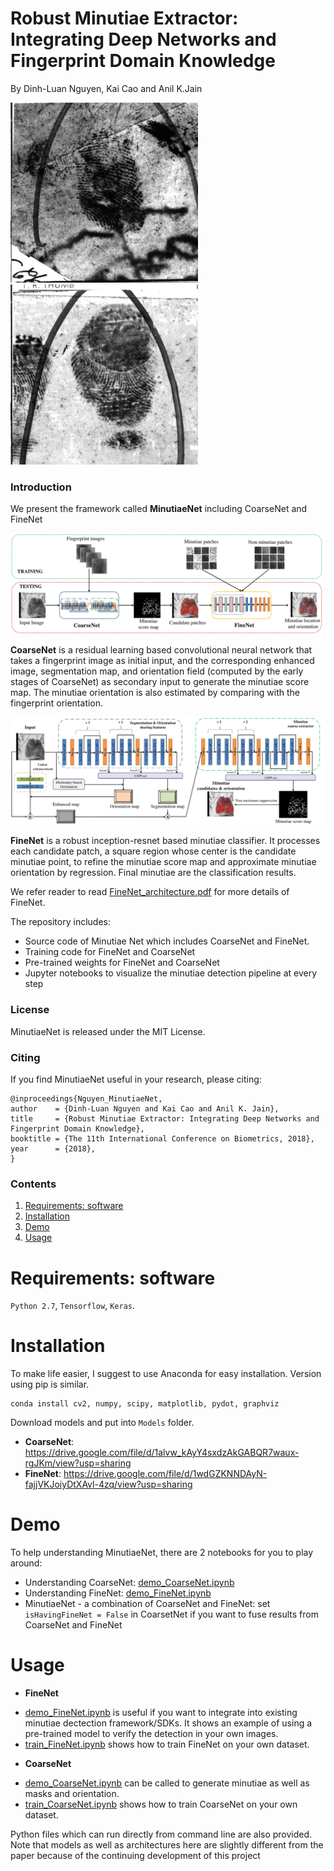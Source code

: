 # Robust Minutiae Extractor: Integrating Deep Networks and Fingerprint Domain Knowledge

By Dinh-Luan Nguyen, Kai Cao and Anil K.Jain


<img src="assets/Pic1.gif" width="300"/><img src="" width="100"/> <img src="assets/Pic2.gif" width="300"/>

### Introduction
We present the framework called **MinutiaeNet** including CoarseNet and FineNet

![MinutiaeNet](assets/MinutiaeNet.jpg)

**CoarseNet** is a residual learning based convolutional neural network that takes a fingerprint image as initial input, and the corresponding enhanced image, segmentation map, and orientation field (computed by the early stages of CoarseNet) as secondary input to generate the minutiae score map. The minutiae orientation is also estimated by comparing with the fingerprint orientation.

![CoarseNet](assets/CoarseNet.jpg)

**FineNet** is a robust inception-resnet based minutiae classifier. It processes each candidate patch, a square region whose center is the candidate minutiae point, to refine the minutiae score map and approximate minutiae orientation by regression. Final minutiae are the classification results.

We refer reader to read [FineNet_architecture.pdf](assets/FineNet_architecture.pdf) for more details of FineNet.

The repository includes:
* Source code of Minutiae Net which includes CoarseNet and FineNet.
* Training code for FineNet and CoarseNet
* Pre-trained weights for FineNet and CoarseNet
* Jupyter notebooks to visualize the minutiae detection pipeline at every step


### License

MinutiaeNet is released under the MIT License.

### Citing

If you find MinutiaeNet useful in your research, please citing:

    @inproceedings{Nguyen_MinutiaeNet,
	author    = {Dinh-Luan Nguyen and Kai Cao and Anil K. Jain},
	title     = {Robust Minutiae Extractor: Integrating Deep Networks and Fingerprint Domain Knowledge},
	booktitle = {The 11th International Conference on Biometrics, 2018},
	year      = {2018},
	}


### Contents
1. [Requirements: software](#requirements-software)
2. [Installation](#installation)
3. [Demo](#demo)
4. [Usage](#usage)

# Requirements: software
`Python 2.7`, `Tensorflow`, `Keras`.

# Installation
To make life easier, I suggest to use Anaconda for easy installation. Version using pip is similar.
  ```Shell
  conda install cv2, numpy, scipy, matplotlib, pydot, graphviz
  ```
Download models and put into `Models` folder.
- **CoarseNet**: https://drive.google.com/file/d/1alvw_kAyY4sxdzAkGABQR7waux-rgJKm/view?usp=sharing
- **FineNet**: https://drive.google.com/file/d/1wdGZKNNDAyN-fajjVKJoiyDtXAvl-4zq/view?usp=sharing


# Demo
To help understanding MinutiaeNet, there are 2 notebooks for you to play around:
 - Understanding CoarseNet: [demo_CoarseNet.ipynb](Demo_notebooks/demo_CoarseNet.ipynb)
 - Understanding FineNet: [demo_FineNet.ipynb](Demo_notebooks/demo_FineNet.ipynb)
 - MinutiaeNet - a combination of CoarseNet and FineNet: set `isHavingFineNet = False` in CoarsetNet if you want to fuse results from CoarseNet and FineNet
 
# Usage
 - **FineNet**
* [demo_FineNet.ipynb](Demo_notebooks/demo_FineNet.ipynb) is useful if you want to integrate into existing minutiae dectection framework/SDKs. It shows an example of using a pre-trained model to verify the detection in your own images.
* [train_FineNet.ipynb](Demo_notebooks/train_FineNet.ipynb) shows how to train FineNet on your own dataset. 


 - **CoarseNet**
* [demo_CoarseNet.ipynb](Demo_notebooks/demo_CoarseNet.ipynb) can be called to generate minutiae as well as masks and orientation.
* [train_CoarseNet.ipynb](Demo_notebooks/train_CoarseNet.ipynb) shows how to train CoarseNet on your own dataset. 

Python files which can run directly from command line are also provided.
Note that models as well as architectures here are slightly different from the paper because of the continuing development of this project
